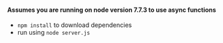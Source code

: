 #### Assumes you are running on node version 7.7.3 to use async functions
- `npm install` to download dependencies
- run using `node server.js`